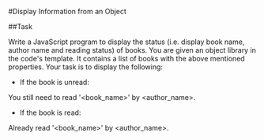 #Display Information from an Object

##Task

Write a JavaScript program to display the status (i.e. display book name, author name and reading status) of books. You are given an object library in the code's template. It contains a list of books with the above mentioned properties. Your task is to display the following:

+ If the book is unread:

You still need to read '<book_name>' by <author_name>.

+ If the book is read:

Already read '<book_name>' by <author_name>.

